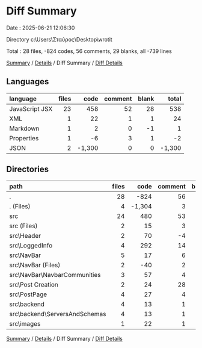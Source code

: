 # Diff Summary

Date : 2025-06-21 12:06:30

Directory c:\\Users\\Σταύρος\\Desktop\\wrotit

Total : 28 files,  -824 codes, 56 comments, 29 blanks, all -739 lines

[Summary](results.md) / [Details](details.md) / Diff Summary / [Diff Details](diff-details.md)

## Languages
| language | files | code | comment | blank | total |
| :--- | ---: | ---: | ---: | ---: | ---: |
| JavaScript JSX | 23 | 458 | 52 | 28 | 538 |
| XML | 1 | 22 | 1 | 1 | 24 |
| Markdown | 1 | 2 | 0 | -1 | 1 |
| Properties | 1 | -6 | 3 | 1 | -2 |
| JSON | 2 | -1,300 | 0 | 0 | -1,300 |

## Directories
| path | files | code | comment | blank | total |
| :--- | ---: | ---: | ---: | ---: | ---: |
| . | 28 | -824 | 56 | 29 | -739 |
| . (Files) | 4 | -1,304 | 3 | 0 | -1,301 |
| src | 24 | 480 | 53 | 29 | 562 |
| src (Files) | 2 | 15 | 3 | 2 | 20 |
| src\\Header | 2 | 70 | -4 | 9 | 75 |
| src\\LoggedInfo | 4 | 292 | 14 | 22 | 328 |
| src\\NavBar | 5 | 17 | 6 | -15 | 8 |
| src\\NavBar (Files) | 2 | -40 | 2 | -5 | -43 |
| src\\NavBar\\NavbarCommunities | 3 | 57 | 4 | -10 | 51 |
| src\\Post Creation | 2 | 24 | 28 | 2 | 54 |
| src\\PostPage | 4 | 27 | 4 | 7 | 38 |
| src\\backend | 4 | 13 | 1 | 1 | 15 |
| src\\backend\\ServersAndSchemas | 4 | 13 | 1 | 1 | 15 |
| src\\images | 1 | 22 | 1 | 1 | 24 |

[Summary](results.md) / [Details](details.md) / Diff Summary / [Diff Details](diff-details.md)